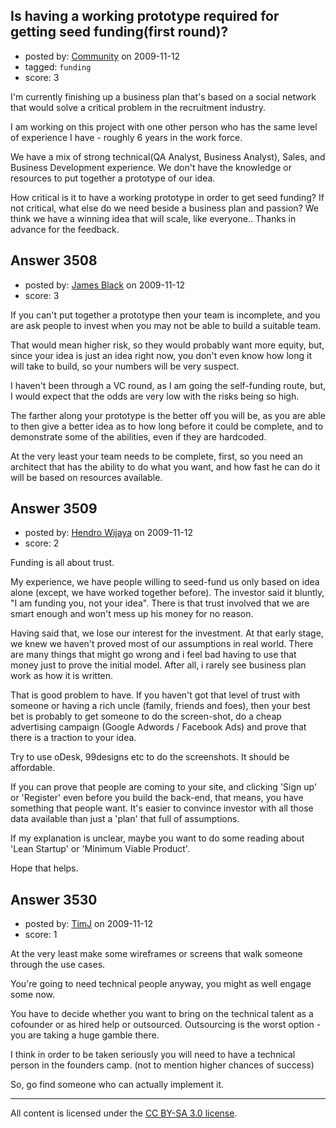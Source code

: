 ## Is having a working prototype required for getting seed funding(first round)?

- posted by: [Community](https://stackexchange.com/users/-1/-1-community) on 2009-11-12
- tagged: `funding`
- score: 3

I'm currently finishing up a business plan that's based on a social network that would solve a critical problem in the recruitment industry. 

I am working on this project with one other person who has the same level of experience I have - roughly 6 years in the work force. 

We have a mix of strong technical(QA Analyst, Business Analyst), Sales, and Business Development experience. We don't have the knowledge or resources to put together a prototype of our idea. 

How critical is it to have a working prototype in order to get seed funding? If not critical, what else do we need beside a business plan and passion? We think we have a winning idea that will scale, like everyone.. Thanks in advance for the feedback. 


## Answer 3508

- posted by: [James Black](https://stackexchange.com/users/-1/1074-james-black) on 2009-11-12
- score: 3

If you can't put together a prototype then your team is incomplete, and you are ask people to invest when you may not be able to build a suitable team.

That would mean higher risk, so they would probably want more equity, but, since your idea is just an idea right now, you don't even know how long it will take to build, so your numbers will be very suspect.

I haven't been through a VC round, as I am going the self-funding route, but, I would expect that the odds are very low with the risks being so high.

The farther along your prototype is the better off you will be, as you are able to then give a better idea as to how long before it could be complete, and to demonstrate some of the abilities, even if they are hardcoded.

At the very least your team needs to be complete, first, so you need an architect that has the ability to do what you want, and how fast he can do it will be based on resources available.


## Answer 3509

- posted by: [Hendro Wijaya](https://stackexchange.com/users/-1/115-hendro-wijaya) on 2009-11-12
- score: 2

Funding is all about trust. 

My experience, we have people willing to seed-fund us only based on idea alone (except, we have worked together before). The investor said it bluntly, "I am funding you, not your idea". There is that trust involved that we are smart enough and won't mess up his money for no reason.

Having said that, we lose our interest for the investment. At that early stage, we knew we haven't proved most of our assumptions in real world. There are many things that might go wrong and i feel bad having to use that money just to prove the initial model. After all, i rarely see business plan work as how it is written.

That is good problem to have. If you haven't got that level of trust with someone or having a rich uncle (family, friends and foes), then your best bet is probably to get someone to do the screen-shot, do a cheap advertising campaign (Google Adwords / Facebook Ads) and prove that there is a traction to your idea.

Try to use oDesk, 99designs etc to do the screenshots. It should be affordable.

If you can prove that people are coming to your site, and clicking 'Sign up' or 'Register' even before you build the back-end, that means, you have something that people want. It's easier to convince investor with all those data available than just a 'plan' that full of assumptions.

If my explanation is unclear, maybe you want to do some reading about 'Lean Startup' or 'Minimum Viable Product'.

Hope that helps.


## Answer 3530

- posted by: [TimJ](https://stackexchange.com/users/-1/1172-timj) on 2009-11-12
- score: 1

At the very least make some wireframes or screens that walk someone through the use cases.  

You're going to need technical people anyway, you might as well engage some now.  

You have to decide whether you want to bring on the technical talent as a cofounder or as hired help or outsourced.  Outsourcing is the worst option - you are taking a huge gamble there.

I think in order to be taken seriously you will need to have a technical person in the founders camp.  (not to mention higher chances of success)  

So, go find someone who can actually implement it.



---

All content is licensed under the [CC BY-SA 3.0 license](https://creativecommons.org/licenses/by-sa/3.0/).
